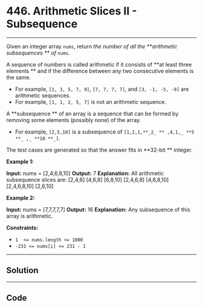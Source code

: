 # 446. Arithmetic Slices II - Subsequence

---

Given an integer array `nums`, return _the number of all the **arithmetic subsequences ** of_ `nums`.

A sequence of numbers is called arithmetic if it consists of **at least three elements ** and if the difference between any two consecutive elements is the same.

  * For example, `[1, 3, 5, 7, 9]`, `[7, 7, 7, 7]`, and `[3, -1, -5, -9]` are arithmetic sequences.
  * For example, `[1, 1, 2, 5, 7]` is not an arithmetic sequence.



A **subsequence ** of an array is a sequence that can be formed by removing some elements (possibly none) of the array.

  * For example, `[2,5,10]` is a subsequence of `[1,2,1,**_2_ ** ,4,1,_ **5 **_ ,_ **10 **_]`.



The test cases are generated so that the answer fits in **32-bit ** integer.

 

**Example 1:**


**Input:** nums = [2,4,6,8,10]
**Output:** 7
**Explanation:** All arithmetic subsequence slices are:
[2,4,6]
[4,6,8]
[6,8,10]
[2,4,6,8]
[4,6,8,10]
[2,4,6,8,10]
[2,6,10]


**Example 2:**


**Input:** nums = [7,7,7,7,7]
**Output:** 16
**Explanation:** Any subsequence of this array is arithmetic.


 

**Constraints:**

  * `1  <= nums.length <= 1000`
  * `-231 <= nums[i] <= 231 - 1`

---

## Solution



---

## Code
```python


```